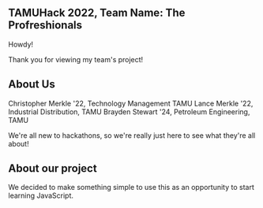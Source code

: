 TAMUHack 2022, Team Name: The Profreshionals
--

Howdy!

Thank you for viewing my team's project!

About Us
--
Christopher Merkle '22, Technology Management TAMU
Lance Merkle '22, Industrial Distribution, TAMU
Brayden Stewart '24, Petroleum Engineering, TAMU

We're all new to hackathons, so we're really just here to see what they're all about!

About our project
--
We decided to make something simple to use this as an opportunity to start learning JavaScript.
